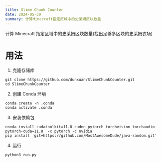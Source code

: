 ```yaml
---
title: Slime Chunk Counter
date: 2024-05-30
summary: 计算Minecraft指定区域中的史莱姆区块数量
---
```


计算 Minecraft 指定区域中的史莱姆区块数量(找出足够多区块的史莱姆农场)

# 用法

1. 克隆存储库

```shell
git clone https://github.com/dunxuan/SlimeChunkCounter.git
cd SlimeChunkCounter
```

2. 创建 Conda 环境

```shell
conda create -n .conda
conda activate .conda
```

3. 安装依赖包

```shell
conda install cudatoolkit=11.8 cudnn pytorch torchvision torchaudio pytorch-cuda=11.8  -c pytorch -c nvidia
pip install 'git+https://github.com/MostAwesomeDude/java-random.git'
```

4. 运行

```shell
python3 run.py
```
